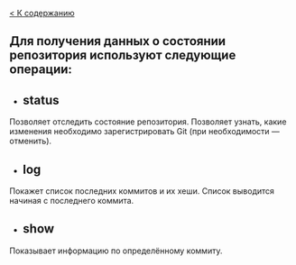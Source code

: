 [< К содержанию](/Readme.md)

## Для получения данных о состоянии репозитория используют следующие операции:
 - ## status
 
  Позволяет отследить состояние репозитория. Позволяет узнать, какие изменения необходимо зарегистрировать Git (при необходимости — отменить).

- ## log 

Покажет список последних коммитов и их хеши. Список выводится начиная с последнего коммита.

 - ## show 
 
  Показывает информацию по определённому коммиту.



